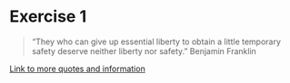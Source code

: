 # Exercise 1

> “They who can give up essential liberty to obtain a little temporary safety deserve neither liberty nor safety.”
Benjamin Franklin


[Link to more quotes and information]( https://www.forbes.com/sites/jeffreydorfman/2014/07/04/20-quotes-on-liberty-and-freedom-in-honor-of-independence-day/#5ff021fe45b7)
